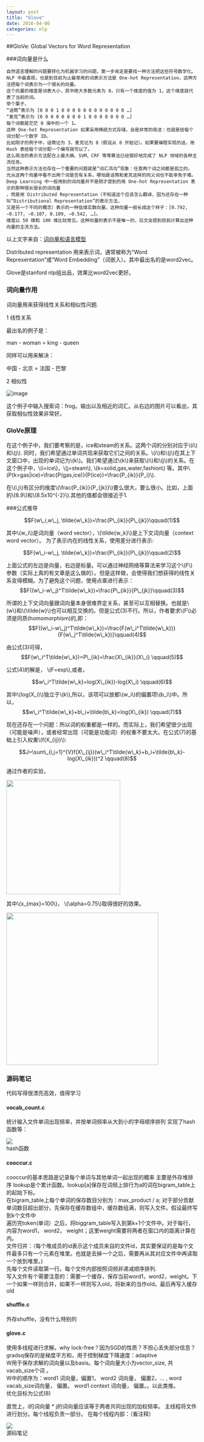 ```yaml
---
layout: post
title: "Glove"
date: 2016-04-06
categories: nlp
---
```


<script type="text/javascript" src="http://cdn.mathjax.org/mathjax/latest/MathJax.js?config=default"></script>

##GloVe: Global Vectors for Word Representation


###词向量是什么

```
自然语言理解的问题要转化为机器学习的问题，第一步肯定是要找一种方法把这些符号数学化。
NLP 中最直观，也是到目前为止最常用的词表示方法是 One-hot Representation，这种方法把每个词表示为一个很长的向量。
这个向量的维度是词表大小，其中绝大多数元素为 0，只有一个维度的值为 1，这个维度就代表了当前的词。
举个栗子，
“话筒”表示为 [0 0 0 1 0 0 0 0 0 0 0 0 0 0 0 0 …]
“麦克”表示为 [0 0 0 0 0 0 0 0 1 0 0 0 0 0 0 0 …]
每个词都是茫茫 0 海中的一个 1。
这种 One-hot Representation 如果采用稀疏方式存储，会是非常的简洁：也就是给每个词分配一个数字 ID。
比如刚才的例子中，话筒记为 3，麦克记为 8（假设从 0 开始记）。如果要编程实现的话，用 Hash 表给每个词分配一个编号就可以了。
这么简洁的表示方法配合上最大熵、SVM、CRF 等等算法已经很好地完成了 NLP 领域的各种主流任务。
当然这种表示方法也存在一个重要的问题就是“词汇鸿沟”现象：任意两个词之间都是孤立的。
光从这两个向量中看不出两个词是否有关系，哪怕是话筒和麦克这样的同义词也不能幸免于难。
Deep Learning 中一般用到的词向量并不是刚才提到的用 One-hot Representation 表示的那种很长很长的词向量
，而是用 Distributed Representation（不知道这个应该怎么翻译，因为还存在一种叫“Distributional Representation”的表示方法，
又是另一个不同的概念）表示的一种低维实数向量。这种向量一般长成这个样子：[0.792, −0.177, −0.107, 0.109, −0.542, …]。
维度以 50 维和 100 维比较常见。这种向量的表示不是唯一的，后文会提到目前计算出这种向量的主流方法。
```
以上文字来自：[词向量和语言模型](http://licstar.net/archives/328)

Distributed representation 用来表示词，通常被称为“Word Representation”或“Word Embedding”（词嵌入）。其中最出名的是word2vec。

Glove是stanford nlp组出品，效果比word2vec更好。


### 词向量作用

词向量用来获得线性关系和相似性问题.

1 线性关系

最出名的例子是：
>
man - woman = king - queen

同样可以用来解决：
>
中国 - 北京 = 法国 - 巴黎


2 相似性

![image](http://vsooda.github.io/assets/glove/frog.png)

这个例子中输入搜索词：frog。输出以及相近的词汇。从右边的图片可以看出，其获取相似性效果非常好。


### GloVe原理

在这个例子中，我们要考察的是，ice和steam的关系。这两个词的分别对应于\\(i\\)和\\(j\\). 同时，我们希望通过单词共现来获取它们之间的关系。\\(i\\)和\\(j\\)在其上下文窗口中，出现的单词记为\\(k\\)。我们希望通过\\(k\\)来获取\\(i\\)和\\(j\\)的关系。在这个例子中，\\(i=ice\\)，\\(j=steam\\), \\(k=solid,gas,water,fashion\\) 等。其中\\(P(k=gas|ice)=\frac{P(gas,ice)}{P(ice)}=\frac{P\_{ik}}{P\_i}\\). 

在\\(i,j\\)有区分的维度\\(\frac{P\_{ik}}{P\_{jk}}\\)要么很大，要么很小。比如，上面的\\(8.9\\)和\\(8.5x10^{-2}\\).其他的值都会很接近于1.


###公式推导


$$F(w\_i,w\_j, \tilde{w\_k})=\frac{P\_{ik}}{P\_{jk}}\qquad(1)$$ 

其中\\(w\_i\\)是词向量（word vector），\\(\tilde{w\_k}\\)是上下文词向量（context word vector）。
为了表示内在的线性关系，使用差分进行表示:

$$F(w\_i-w\_j, \tilde{w\_k})=\frac{P\_{ik}}{P\_{jk}}\qquad(2)$$

上面公式的左边是向量，右边是标量。可以通过神经网络等算法来学习这个\\(F\\)参数（实际上真的有文章是这么做的）。但是这样做，会使得我们想获得的线性关系变得模糊。为了避免这个问题，使用点乘进行表示：
$$F((w\_i-w\_j)^T\tilde{w\_k})=\frac{P\_{ik}}{P\_{jk}}\qquad(3)$$

所谓的上下文词向量跟词向量本身很难界定关系，甚至可以互相替换。也就是\\(w\\)和\\(\tilde{w}\\)也可以相互交换的。但是公式(3)不行。所以，作者要求\\(F\\)必须是同质(homomorphism)的,即：
$$F((w\_i-w\_j)^T\tilde{w\_k})=\frac{F(w\_i^T\tilde{w\_k})}{F(w\_j^T\tilde{w\_k})}\qquad(4)$$

由公式(3)可得，
$$F(w\_i^T\tilde{w\_k})=P\_{ik}=\frac{X\_{ik}}{X\_i} \qquad(5)$$

公式(4)的解是， \\(F=exp\\),或者，

$$w\_i^T\tilde{w\_k}=log(X\_{ik})-log(X\_i) \qquad(6)$$

其中\\(log(X\_i)\\)独立于\\(k\\),所以，该项可以放都\\(w\_i\\)的偏置项\\(b\_i\\)中。所以，
$$w\_i^T\tilde{w\_k}+b\_i+\tilde{b\_k}=log(X\_{ik}) \qquad(7)$$

现在还存在一个问题：所以词的权重都是一样的。而实际上，我们希望很少出现（可能是噪声），或者经常出现（可能是功能词）的权重不要太大。在公式(7)的基础上引入权重\\(f(X\_{ij})\\):

$$J=\sum\_{i,j=1}^{V}f(X\_{ij})(w\_i^T\tilde{w\_k}+b_i+\tilde{b\_k}-log(X\_{ik}))^2 \qquad(8)$$ 


通过作者的实验，


<div class="imgcap">
<div>
<img src="http://vsooda.github.io/assets/glove/eq9.png" style="width:300px">
</div>
</div>

其中\\(x\_{max}=100\\)， \\(\alpha=0.75\\)取得很好的效果。

<div class="imgcap">
<div>
<img src="http://vsooda.github.io/assets/glove/weight.png" style="width:400px">
</div>
</div>


### 源码笔记
代码写得很漂亮高效，值得学习

#### vocab_count.c 

统计输入文件单词出现频率，并按单词频率从大到小的字母顺序排列
实现了hash函数等：

<div class="imgcap">
<div>
<img src="http://vsooda.github.io/assets/glove/hash.png" style="max-width:80%;">
</div>
<div class="thecap">hash函数</div>
</div>



#### cooccur.c

cooccur的基本思路是记录每个单词与其他单词一起出现的概率
主要是外存堆排序
lookup是个累计函数。lookup[a]保存在词频上排行为a的词在bigram\_table上的起始下标。    
在bigram\_table上每个单词的保存数目分别为：max_product / a;   对于部分贡献单词数目超出部分，先保存在缓存数组中，缓存数组满，则写入文件。假设最终写到k个文件中  
遍历完token(单词）之后，将biggram\_table写入到第k+1个文件中。对于每行，内容为word1， word2， weight；这里weight需要将两者在窗口内的距离计算在内。    
文件归并：（每个堆成员的id表示这个成员来自的文件id，其实要保证的是每个文件最多只有一个元素在堆里。也就是去掉一个之后，需要再从其对应文件中再读取一个放到堆里。)  
先每个文件读取第一行。每个文件内部按照词频非递减顺序排列.  
写入文件有个需要注意的：需要一个缓存，保存当前word1，word2，weight。下一个如果一样则合并，如果不一样则写入old，将新来的当作old。最后再写入缓存old 

#### shuffle.c

外存shuffle，没有什么特别的

#### glove.c
使用多线程进行求解。why lock-free？因为SGD的性质？不担心丢失部分信息？  
gradsq保存的是梯度平方和，用于控制梯度下降速度：adaptive  
W用于保存求解的词向量以及basis。每个词向量大小为vector\_size, 共vacab\_size个词 。  
W中的顺序为：word1 词向量，偏置1， word2 词向量， 偏置2，... , word vacab_size词向量， 偏置。 word1 context 词向量， 偏置。。以此类推。  
优化目标为公式(8)

直觉上，i的词向量 * j的词向量应该等于两者共同出现的加权频率。
主线程将文件进行划分。每个线程负责一部分。
在每个线程内部：（看注释）

<div class="imgcap">
<div>
<img src="http://vsooda.github.io/assets/glove/op.png" >
</div>
<div class="thecap">源码笔记</div>
</div>
</div>


<!--
<div class="imgcap">
<div>
<img src="http://vsooda.github.io/assets/glove/weight.png" style="max-width:49%; height:400px;">
<img src="http://vsooda.github.io/assets/glove/weight.png" style="max-width:49%; height:400px;">
</div>
<div class="thecap">Left: 测试左右分图. Right: 右图.</div>
</div>
-->